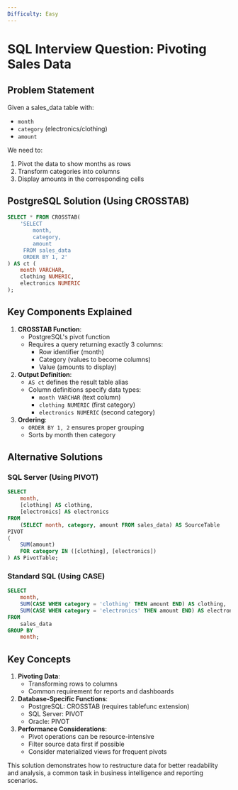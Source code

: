 ```yaml
---
Difficulty: Easy
---
```

# SQL Interview Question: Pivoting Sales Data

## Problem Statement

Given a sales_data table with:

- `month`
- `category` (electronics/clothing)
- `amount`

We need to:

1. Pivot the data to show months as rows
2. Transform categories into columns
3. Display amounts in the corresponding cells

## PostgreSQL Solution (Using CROSSTAB)

```SQL
SELECT * FROM CROSSTAB(
    'SELECT
        month,
        category,
        amount
     FROM sales_data
     ORDER BY 1, 2'
) AS ct (
    month VARCHAR,
    clothing NUMERIC,
    electronics NUMERIC
);
```

## Key Components Explained

1. **CROSSTAB Function**:
    - PostgreSQL's pivot function
    - Requires a query returning exactly 3 columns:
        - Row identifier (month)
        - Category (values to become columns)
        - Value (amounts to display)
2. **Output Definition**:
    - `AS ct` defines the result table alias
    - Column definitions specify data types:
        - `month VARCHAR` (text column)
        - `clothing NUMERIC` (first category)
        - `electronics NUMERIC` (second category)
3. **Ordering**:
    - `ORDER BY 1, 2` ensures proper grouping
    - Sorts by month then category

## Alternative Solutions

### SQL Server (Using PIVOT)

```SQL
SELECT
    month,
    [clothing] AS clothing,
    [electronics] AS electronics
FROM
    (SELECT month, category, amount FROM sales_data) AS SourceTable
PIVOT
(
    SUM(amount)
    FOR category IN ([clothing], [electronics])
) AS PivotTable;
```

### Standard SQL (Using CASE)

```SQL
SELECT
    month,
    SUM(CASE WHEN category = 'clothing' THEN amount END) AS clothing,
    SUM(CASE WHEN category = 'electronics' THEN amount END) AS electronics
FROM
    sales_data
GROUP BY
    month;
```

## Key Concepts

1. **Pivoting Data**:
    - Transforming rows to columns
    - Common requirement for reports and dashboards
2. **Database-Specific Functions**:
    - PostgreSQL: CROSSTAB (requires tablefunc extension)
    - SQL Server: PIVOT
    - Oracle: PIVOT
3. **Performance Considerations**:
    - Pivot operations can be resource-intensive
    - Filter source data first if possible
    - Consider materialized views for frequent pivots

This solution demonstrates how to restructure data for better readability and analysis, a common task in business intelligence and reporting scenarios.